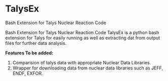 # TalysEx
Bash Extension for Talys Nuclear Reaction Code

Bash Extension for Talys Nuclear Reaction Code TalysEx is a python bash extension for Talys for easily running as well as extracting dat from output files for further data analysis.

**Features To be added:**
1. Comparision of talys data with appropriate Nuclear Data Libraries.
2.  Wrapper for downloading data from nuclear data libraries such as JEFF, ENDF, EXFOR.
